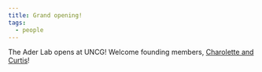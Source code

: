 ```yaml
---
title: Grand opening!
tags:
  - people
---
```


The Ader Lab opens at UNCG! Welcome founding members, [Charolette and Curtis](nickaderlab.com/team/)!
